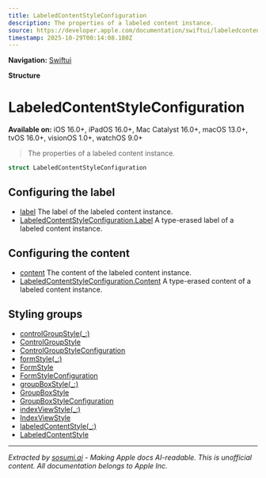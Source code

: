```yaml
---
title: LabeledContentStyleConfiguration
description: The properties of a labeled content instance.
source: https://developer.apple.com/documentation/swiftui/labeledcontentstyleconfiguration
timestamp: 2025-10-29T00:14:08.180Z
---
```


**Navigation:** [Swiftui](/documentation/swiftui)

**Structure**

# LabeledContentStyleConfiguration

**Available on:** iOS 16.0+, iPadOS 16.0+, Mac Catalyst 16.0+, macOS 13.0+, tvOS 16.0+, visionOS 1.0+, watchOS 9.0+

> The properties of a labeled content instance.

```swift
struct LabeledContentStyleConfiguration
```

## Configuring the label

- [label](/documentation/swiftui/labeledcontentstyleconfiguration/label-swift.property) The label of the labeled content instance.
- [LabeledContentStyleConfiguration.Label](/documentation/swiftui/labeledcontentstyleconfiguration/label-swift.struct) A type-erased label of a labeled content instance.

## Configuring the content

- [content](/documentation/swiftui/labeledcontentstyleconfiguration/content-swift.property) The content of the labeled content instance.
- [LabeledContentStyleConfiguration.Content](/documentation/swiftui/labeledcontentstyleconfiguration/content-swift.struct) A type-erased content of a labeled content instance.

## Styling groups

- [controlGroupStyle(_:)](/documentation/swiftui/view/controlgroupstyle(_:))
- [ControlGroupStyle](/documentation/swiftui/controlgroupstyle)
- [ControlGroupStyleConfiguration](/documentation/swiftui/controlgroupstyleconfiguration)
- [formStyle(_:)](/documentation/swiftui/view/formstyle(_:))
- [FormStyle](/documentation/swiftui/formstyle)
- [FormStyleConfiguration](/documentation/swiftui/formstyleconfiguration)
- [groupBoxStyle(_:)](/documentation/swiftui/view/groupboxstyle(_:))
- [GroupBoxStyle](/documentation/swiftui/groupboxstyle)
- [GroupBoxStyleConfiguration](/documentation/swiftui/groupboxstyleconfiguration)
- [indexViewStyle(_:)](/documentation/swiftui/view/indexviewstyle(_:))
- [IndexViewStyle](/documentation/swiftui/indexviewstyle)
- [labeledContentStyle(_:)](/documentation/swiftui/view/labeledcontentstyle(_:))
- [LabeledContentStyle](/documentation/swiftui/labeledcontentstyle)

---

*Extracted by [sosumi.ai](https://sosumi.ai) - Making Apple docs AI-readable.*
*This is unofficial content. All documentation belongs to Apple Inc.*
